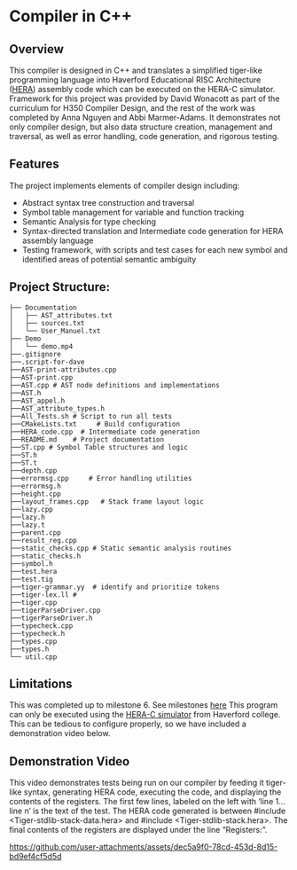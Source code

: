 # Compiler in C++

## Overview
This compiler is designed in C++ and translates a simplified tiger-like programming language into Haverford Educational RISC Architecture ([HERA](http://www.haverford.edu/resources/software/HERA/index.html)) assembly code which can be executed on the HERA-C simulator. Framework for this project was provided by David Wonacott as part of the curriculum for H350 Compiler Design, and the rest of the work was completed by Anna Nguyen and Abbi Marmer-Adams. It demonstrates not only compiler design, but also data structure creation, management and traversal, as well as error handling, code generation, and rigorous testing.


## Features
The project implements elements of compiler design including:
- Abstract syntax tree construction and traversal
- Symbol table management for variable and function tracking
- Semantic Analysis for type checking
- Syntax-directed translation and Intermediate code generation for HERA assembly language
- Testing framework, with scripts and test cases for each new symbol and identified areas of potential semantic ambiguity


## Project Structure:
```
├── Documentation
│   ├── AST_attributes.txt
│   ├── sources.txt
│   └── User_Manuel.txt 
├── Demo 
│   └── demo.mp4
├──.gitignore
├──.script-for-dave
├──AST-print-attributes.cpp
├──AST-print.cpp
├──AST.cpp # AST node definitions and implementations
├──AST.h
├──AST_appel.h
├──AST_attribute_types.h
├──All_Tests.sh # Script to run all tests
├──CMakeLists.txt     # Build configuration
├──HERA_code.cpp  # Intermediate code generation
├──README.md    # Project documentation
├──ST.cpp # Symbol Table structures and logic
├──ST.h
├──ST.t
├──depth.cpp
├──errormsg.cpp     # Error handling utilities
├──errormsg.h
├──height.cpp
├──layout_frames.cpp   # Stack frame layout logic
├──lazy.cpp
├──lazy.h
├──lazy.t
├──parent.cpp
├──result_reg.cpp
├──static_checks.cpp # Static semantic analysis routines
├──static_checks.h
├──symbol.h
├──test.hera
├──test.tig
├──tiger-grammar.yy  # identify and prioritize tokens
├──tiger-lex.ll # 
├──tiger.cpp
├──tigerParseDriver.cpp
├──tigerParseDriver.h
├──typecheck.cpp
├──typecheck.h
├──types.cpp
├──types.h
└── util.cpp
```

## Limitations
This was completed up to milestone 6. See milestones [here](https://docs.google.com/document/d/1WNeB8NJ1VvdgfXOVZiMSvajAKcltCRBuIbd7KEtPUfc/edit?tab=t.0)
This program can only be executed using the [HERA-C simulator](https://drive.google.com/file/d/0B6Vy4hWlwRO2ME5yd0lwTjJfaWM/view?resourcekey=0-GanNaJ6NpIydhCyVJB3Ojw) from Haverford college. This can be tedious to configure properly, so we have included a demonstration video below.

## Demonstration Video
This video demonstrates tests being run on our compiler by feeding it tiger-like syntax, generating HERA code, executing the code, and displaying the contents of the registers. 
The first few lines, labeled on the left with ‘line 1… line n’ is the text of the test.
The HERA code generated is between #include <Tiger-stdlib-stack-data.hera> and #include <Tiger-stdlib-stack.hera>. The final contents of the registers are displayed under the line “Registers:”.

https://github.com/user-attachments/assets/dec5a9f0-78cd-453d-8d15-bd9ef4cf5d5d
